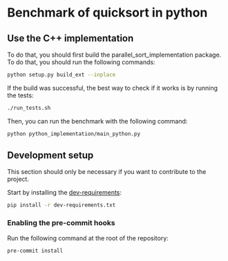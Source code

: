# Benchmark of quicksort in python

## Use the C++ implementation

To do that, you should first build the parallel_sort_implementation package. To do that, you should run the following commands:

```bash
python setup.py build_ext --inplace
```

If the build was successful, the best way to check if it works is by running the tests:

```bash
./run_tests.sh
```

Then, you can run the benchmark with the following command:

```bash
python python_implementation/main_python.py
```

## Development setup

This section should only be necessary if you want to contribute to the project.

Start by installing the [dev-requirements](dev-requirements.txt):

```sh
pip install -r dev-requirements.txt
```

### Enabling the pre-commit hooks

Run the following command at the root of the repository:

```sh
pre-commit install
```
